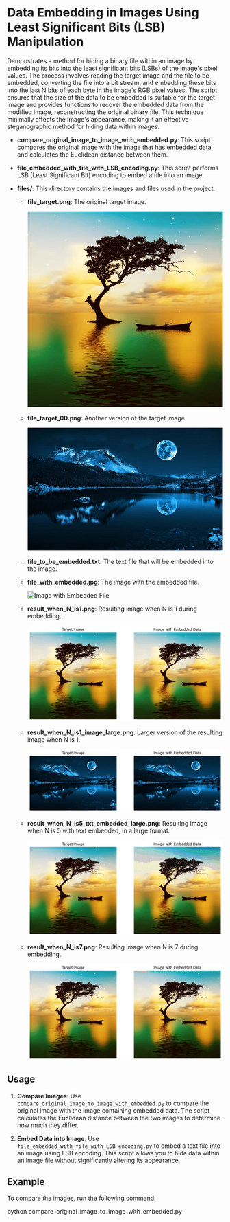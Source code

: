 # Data Embedding in Images Using Least Significant Bits (LSB) Manipulation

Demonstrates a method for hiding a binary file within an image by embedding its bits into the least significant bits (LSBs) of the image's pixel values. The process involves reading the target image and the file to be embedded, converting the file into a bit stream, and embedding these bits into the last N bits of each byte in the image's RGB pixel values. The script ensures that the size of the data to be embedded is suitable for the target image and provides functions to recover the embedded data from the modified image, reconstructing the original binary file. This technique minimally affects the image's appearance, making it an effective steganographic method for hiding data within images.

- **compare_original_image_to_image_with_embedded.py**: This script compares the original image with the image that has embedded data and calculates the Euclidean distance between them.

- **file_embedded_with_file_with_LSB_encoding.py**: This script performs LSB (Least Significant Bit) encoding to embed a file into an image.

- **files/**: This directory contains the images and files used in the project.

  - **file_target.png**: The original target image.
  
    ![Target Image](./files/file_target.png)

  - **file_target_00.png**: Another version of the target image.
  
    ![Target Image 00](./files/file_target_00.png)

  - **file_to_be_embedded.txt**: The text file that will be embedded into the image.

  - **file_with_embedded.jpg**: The image with the embedded file.
  
    ![Image with Embedded File](./files/file_with_embedded.jpg)

  - **result_when_N_is1.png**: Resulting image when N is 1 during embedding.
  
    ![Result when N is 1](./files/result_when_N_is1.png)

  - **result_when_N_is1_image_large.png**: Larger version of the resulting image when N is 1.
  
    ![Result when N is 1 (Large)](./files/result_when_N_is1_image_large.png)

  - **result_when_N_is5_txt_embedded_large.png**: Resulting image when N is 5 with text embedded, in a large format.
  
    ![Result when N is 5 (Text Embedded Large)](./files/result_when_N_is5_txt_embedded_large.png)

  - **result_when_N_is7.png**: Resulting image when N is 7 during embedding.
  
    ![Result when N is 7](./files/result_when_N_is7.png)

## Usage

1. **Compare Images**: Use `compare_original_image_to_image_with_embedded.py` to compare the original image with the image containing embedded data. The script calculates the Euclidean distance between the two images to determine how much they differ.

2. **Embed Data into Image**: Use `file_embedded_with_file_with_LSB_encoding.py` to embed a text file into an image using LSB encoding. This script allows you to hide data within an image file without significantly altering its appearance.

## Example

To compare the images, run the following command:

python compare_original_image_to_image_with_embedded.py
